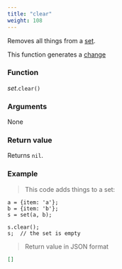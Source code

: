 ```yaml
---
title: "clear"
weight: 108
---
```


Removes all things from a [set](..).

This function generates a [change](../../../overview/changes)

### Function

*set*.`clear()`

### Arguments

None

### Return value

Returns `nil`.

### Example

> This code adds things to a set:

```thingsdb,json_response
a = {item: 'a'};
b = {item: 'b'};
s = set(a, b);

s.clear();
s;  // the set is empty
```

> Return value in JSON format

```json
[]
```
